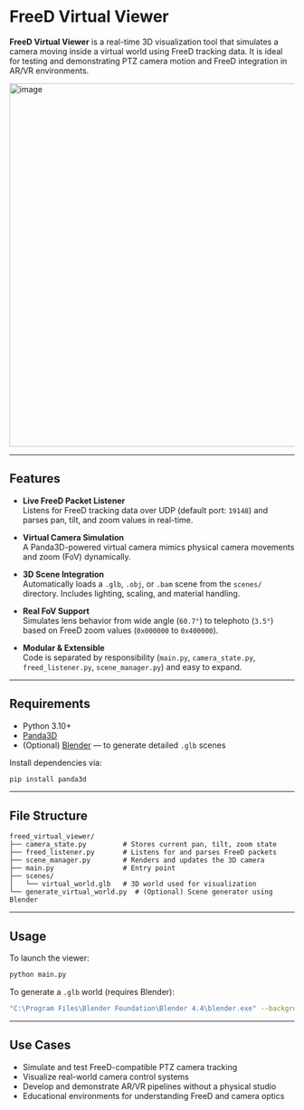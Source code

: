# FreeD Virtual Viewer

**FreeD Virtual Viewer** is a real-time 3D visualization tool that simulates a camera moving inside a virtual world using FreeD tracking data. It is ideal for testing and demonstrating PTZ camera motion and FreeD integration in AR/VR environments.

<img width="642" alt="image" src="https://github.com/user-attachments/assets/18f34a49-f802-49c2-89d3-acbeb5b1b2e2" />

---

## Features

- **Live FreeD Packet Listener**  
  Listens for FreeD tracking data over UDP (default port: `19148`) and parses pan, tilt, and zoom values in real-time.

- **Virtual Camera Simulation**  
  A Panda3D-powered virtual camera mimics physical camera movements and zoom (FoV) dynamically.

- **3D Scene Integration**  
  Automatically loads a `.glb`, `.obj`, or `.bam` scene from the `scenes/` directory. Includes lighting, scaling, and material handling.

- **Real FoV Support**  
  Simulates lens behavior from wide angle (`60.7°`) to telephoto (`3.5°`) based on FreeD zoom values (`0x000000` to `0x400000`).

- **Modular & Extensible**  
  Code is separated by responsibility (`main.py`, `camera_state.py`, `freed_listener.py`, `scene_manager.py`) and easy to expand.

---

## Requirements

- Python 3.10+
- [Panda3D](https://www.panda3d.org/)
- (Optional) [Blender](https://www.blender.org/) — to generate detailed `.glb` scenes

Install dependencies via:

```bash
pip install panda3d
```

---

## File Structure

```
freed_virtual_viewer/
├── camera_state.py         # Stores current pan, tilt, zoom state
├── freed_listener.py       # Listens for and parses FreeD packets
├── scene_manager.py        # Renders and updates the 3D camera
├── main.py                 # Entry point
├── scenes/
│   └── virtual_world.glb   # 3D world used for visualization
└── generate_virtual_world.py  # (Optional) Scene generator using Blender
```

---

## Usage

To launch the viewer:

```bash
python main.py
```

To generate a `.glb` world (requires Blender):

```bash
"C:\Program Files\Blender Foundation\Blender 4.4\blender.exe" --background --python generate_virtual_world.py
```

---

## Use Cases

- Simulate and test FreeD-compatible PTZ camera tracking
- Visualize real-world camera control systems
- Develop and demonstrate AR/VR pipelines without a physical studio
- Educational environments for understanding FreeD and camera optics
